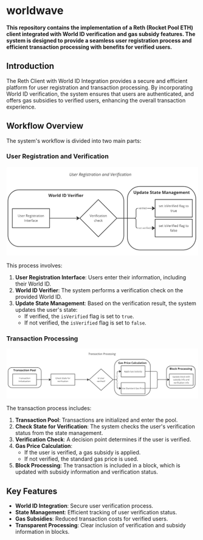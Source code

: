 # worldwave
<b> This repository contains the implementation of a Reth (Rocket Pool ETH) client integrated with World ID verification and gas subsidy features. The system is designed to provide a seamless user registration process and efficient transaction processing with benefits for verified users.</b>

## Introduction
The Reth Client with World ID Integration provides a secure and efficient platform for user registration and transaction processing. By incorporating World ID verification, the system ensures that users are authenticated, and offers gas subsidies to verified users, enhancing the overall transaction experience.

## Workflow Overview
The system's workflow is divided into two main parts:

### User Registration and Verification
![User Registration and Verification Workflow](./diagrams/user_registration.jpg)

This process involves:

1. **User Registration Interface**: Users enter their information, including their World ID.
2. **World ID Verifier**: The system performs a verification check on the provided World ID.
3. **Update State Management**: Based on the verification result, the system updates the user's state:
    - If verified, the `isVerified` flag is set to `true`.
    - If not verified, the `isVerified` flag is set to `false`.

### Transaction Processing
![Transaction Processing Workflow](./diagrams/transaction_processing.jpg)


The transaction process includes:

1. **Transaction Pool**: Transactions are initialized and enter the pool.
2. **Check State for Verification**: The system checks the user's verification status from the state management.
3. **Verification Check**: A decision point determines if the user is verified.
4. **Gas Price Calculation**:
    - If the user is verified, a gas subsidy is applied.
    - If not verified, the standard gas price is used.
5. **Block Processing**: The transaction is included in a block, which is updated with subsidy information and verification status.

## Key Features
- **World ID Integration**: Secure user verification process.
- **State Management**: Efficient tracking of user verification status.
- **Gas Subsidies**: Reduced transaction costs for verified users.
- **Transparent Processing**: Clear inclusion of verification and subsidy information in blocks.
